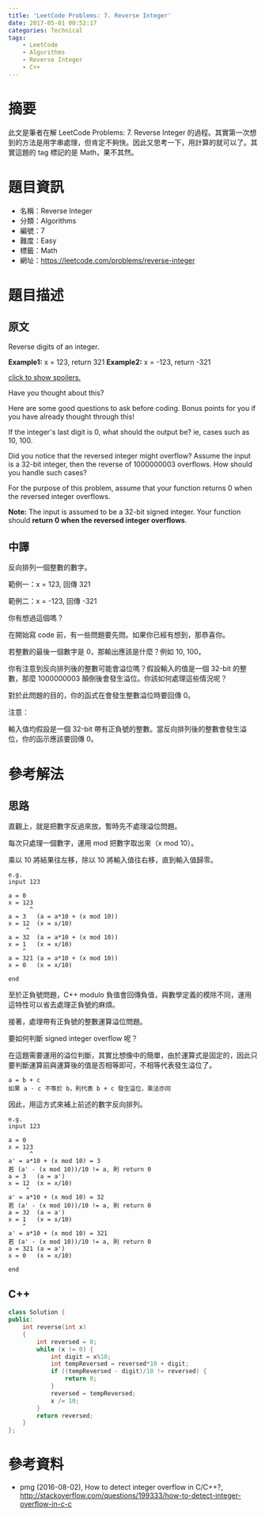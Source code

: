 ```yaml
---
title: 'LeetCode Problems: 7. Reverse Integer'
date: 2017-05-01 00:52:17
categories: Technical
tags:
    - LeetCode
    - Algorithms
    - Reverse Integer
    - C++
---
```


# 摘要

此文是筆者在解 LeetCode Problems: 7. Reverse Integer 的過程。其實第一次想到的方法是用字串處理，但肯定不夠快。因此又思考一下，用計算的就可以了。其實這題的 tag 標記的是 Math，果不其然。

# 題目資訊

- 名稱：Reverse Integer
- 分類：Algorithms
- 編號：7
- 難度：Easy
- 標籤：Math
- 網址：https://leetcode.com/problems/reverse-integer

<!--more-->
# 題目描述

## 原文

Reverse digits of an integer.

**Example1:** x = 123, return 321
**Example2:** x = -123, return -321

[click to show spoilers.](https://leetcode.com/problems/reverse-integer/#)

Have you thought about this?

Here are some good questions to ask before coding. Bonus points for you if you have already thought through this!

If the integer's last digit is 0, what should the output be? ie, cases such as 10, 100.

Did you notice that the reversed integer might overflow? Assume the input is a 32-bit integer, then the reverse of 1000000003 overflows. How should you handle such cases?

For the purpose of this problem, assume that your function returns 0 when the reversed integer overflows.

**Note:**
The input is assumed to be a 32-bit signed integer. Your function should **return 0 when the reversed integer overflows**.

## 中譯

反向排列一個整數的數字。

範例一：x = 123, 回傳 321

範例二：x = -123, 回傳 -321

你有想過這個嗎？

在開始寫 code 前，有一些問題要先問。如果你已經有想到，那恭喜你。

若整數的最後一個數字是 0，那輸出應該是什麼？例如 10, 100。

你有注意到反向排列後的整數可能會溢位嗎？假設輸入的值是一個 32-bit 的整數，那麼 1000000003 顛倒後會發生溢位。你該如何處理這些情況呢？

對於此問題的目的，你的函式在會發生整數溢位時要回傳 0。

注意：

輸入值均假設是一個 32-bit 帶有正負號的整數。當反向排列後的整數會發生溢位，你的函示應該要回傳 0。

# 參考解法

## 思路

直觀上，就是把數字反過來放。暫時先不處理溢位問題。

每次只處理一個數字，運用 mod 把數字取出來（x mod 10）。

乘以 10 將結果往左移，除以 10 將輸入值往右移，直到輸入值歸零。

```
e.g.
input 123

a = 0
x = 123
      ^
a = 3	(a = a*10 + (x mod 10))
x = 12	(x = x/10)
     ^
a = 32	(a = a*10 + (x mod 10))
x = 1	(x = x/10)
    ^
a = 321	(a = a*10 + (x mod 10))
x = 0	(x = x/10)

end
```

至於正負號問題，C++ modulo 負值會回傳負值，與數學定義的模除不同，運用這特性可以省去處理正負號的麻煩。

接著，處理帶有正負號的整數運算溢位問題。

要如何判斷 signed integer overflow 呢？

在這題需要運用的溢位判斷，其實比想像中的簡單，由於運算式是固定的，因此只要判斷運算前與運算後的值是否相等即可，不相等代表發生溢位了。

```
a = b + c
如果 a - c 不等於 b，則代表 b + c 發生溢位，乘法亦同
```

因此，用這方式來補上前述的數字反向排列。

```
e.g.
input 123

a = 0
x = 123
      ^
a' = a*10 + (x mod 10) = 3
若 (a' - (x mod 10))/10 != a, 則 return 0
a = 3	(a = a')
x = 12	(x = x/10)
     ^
a' = a*10 + (x mod 10) = 32
若 (a' - (x mod 10))/10 != a, 則 return 0
a = 32	(a = a')
x = 1	(x = x/10)
    ^
a' = a*10 + (x mod 10) = 321
若 (a' - (x mod 10))/10 != a, 則 return 0
a = 321	(a = a')
x = 0	(x = x/10)

end
```

## C++

```cpp
class Solution {
public:
    int reverse(int x)
    {
        int reversed = 0;
        while (x != 0) {
            int digit = x%10;
            int tempReversed = reversed*10 + digit;
            if ((tempReversed - digit)/10 != reversed) {
                return 0;
            }
            reversed = tempReversed;
            x /= 10;
        }
        return reversed;
    }
};
```

# 參考資料

- pmg (2016-08-02), How to detect integer overflow in C/C++?, http://stackoverflow.com/questions/199333/how-to-detect-integer-overflow-in-c-c
